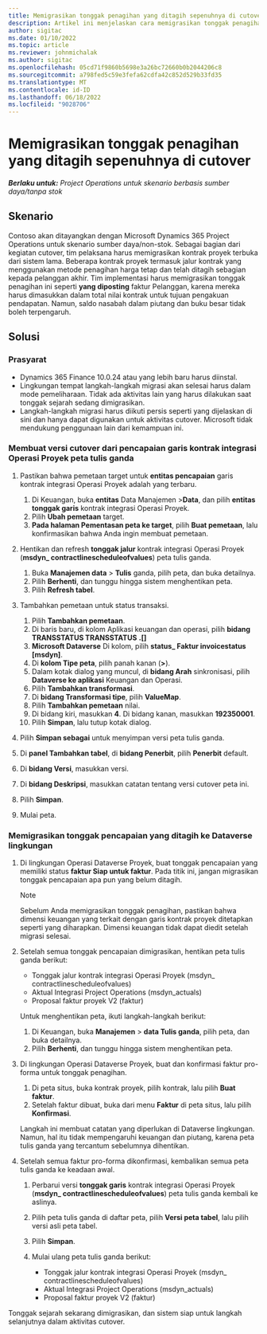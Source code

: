 ```yaml
---
title: Memigrasikan tonggak penagihan yang ditagih sepenuhnya di cutover
description: Artikel ini menjelaskan cara memigrasikan tonggak penagihan dengan harga tetap yang telah ditagihkan kepada pelanggan untuk kontrak proyek terbuka sebelum tanggal tayang.
author: sigitac
ms.date: 01/10/2022
ms.topic: article
ms.reviewer: johnmichalak
ms.author: sigitac
ms.openlocfilehash: 05cd71f9860b5698e3a26bc72660b0b2044206c8
ms.sourcegitcommit: a798fed5c59e3fefa62cdfa42c852d529b33fd35
ms.translationtype: MT
ms.contentlocale: id-ID
ms.lasthandoff: 06/18/2022
ms.locfileid: "9028706"
---
```

# <a name="migrate-fully-invoiced-billing-milestones-at-cutover"></a>Memigrasikan tonggak penagihan yang ditagih sepenuhnya di cutover

_**Berlaku untuk:** Project Operations untuk skenario berbasis sumber daya/tanpa stok_

## <a name="scenario"></a>Skenario

Contoso akan ditayangkan dengan Microsoft Dynamics 365 Project Operations untuk skenario sumber daya/non-stok. Sebagai bagian dari kegiatan cutover, tim pelaksana harus memigrasikan kontrak proyek terbuka dari sistem lama. Beberapa kontrak proyek termasuk jalur kontrak yang menggunakan metode penagihan harga tetap dan telah ditagih sebagian kepada pelanggan akhir. Tim implementasi harus memigrasikan tonggak penagihan ini seperti **yang diposting** faktur Pelanggan, karena mereka harus dimasukkan dalam total nilai kontrak untuk tujuan pengakuan pendapatan. Namun, saldo nasabah dalam piutang dan buku besar tidak boleh terpengaruh.

## <a name="solution"></a>Solusi

### <a name="prerequisites"></a>Prasyarat

- Dynamics 365 Finance 10.0.24 atau yang lebih baru harus diinstal.
- Lingkungan tempat langkah-langkah migrasi akan selesai harus dalam mode pemeliharaan. Tidak ada aktivitas lain yang harus dilakukan saat tonggak sejarah sedang dimigrasikan.
- Langkah-langkah migrasi harus diikuti persis seperti yang dijelaskan di sini dan hanya dapat digunakan untuk aktivitas cutover. Microsoft tidak mendukung penggunaan lain dari kemampuan ini.

### <a name="create-a-cutover-version-of-the-project-operations-integration-contract-line-milestones-dual-write-map"></a>Membuat versi cutover dari pencapaian garis kontrak integrasi Operasi Proyek peta tulis ganda 

1. Pastikan bahwa pemetaan target untuk **entitas pencapaian** garis kontrak integrasi Operasi Proyek adalah yang terbaru. 

    1. Di Keuangan, buka **entitas** Data Manajemen \>**Data**, dan pilih **entitas tonggak garis** kontrak integrasi Operasi Proyek. 
    2. Pilih **Ubah pemetaan** target. 
    3. **Pada halaman Pementasan peta ke target**, pilih **Buat pemetaan**, lalu konfirmasikan bahwa Anda ingin membuat pemetaan.

2. Hentikan dan refresh **tonggak jalur** kontrak integrasi Operasi Proyek (**msdyn\_ contractlinescheduleofvalues**) peta tulis ganda. 

    1. Buka **Manajemen data** \> **Tulis** ganda, pilih peta, dan buka detailnya. 
    2. Pilih **Berhenti**, dan tunggu hingga sistem menghentikan peta. 
    3. Pilih **Refresh tabel**.

3. Tambahkan pemetaan untuk status transaksi.

    1. Pilih **Tambahkan pemetaan**.
    2. Di baris baru, di kolom Aplikasi keuangan dan operasi, pilih **bidang TRANSSTATUS TRANSSTATUS** **.\[\]**
    3. **Microsoft Dataverse** Di kolom, pilih **status\_ Faktur invoicestatus \[msdyn\]**.
    4. Di **kolom Tipe peta**, pilih panah kanan (**\>**).
    5. Dalam kotak dialog yang muncul, di **bidang Arah** sinkronisasi, pilih **Dataverse ke aplikasi** Keuangan dan Operasi.
    6. Pilih **Tambahkan transformasi**.
    7. Di **bidang Transformasi tipe**, pilih **ValueMap**.
    8. Pilih **Tambahkan pemetaan** nilai.
    9. Di bidang kiri, masukkan **4**. Di bidang kanan, masukkan **192350001**. 
    10. Pilih **Simpan**, lalu tutup kotak dialog.

4. Pilih **Simpan sebagai** untuk menyimpan versi peta tulis ganda. 
5. Di **panel Tambahkan tabel**, di **bidang Penerbit**, pilih **Penerbit** default.
6. Di **bidang Versi**, masukkan versi.
7. Di **bidang Deskripsi**, masukkan catatan tentang versi cutover peta ini. 
8. Pilih **Simpan**.
9. Mulai peta.

### <a name="migrate-invoiced-milestones-to-the-dataverse-environment"></a>Memigrasikan tonggak pencapaian yang ditagih ke Dataverse lingkungan

1. Di lingkungan Operasi Dataverse Proyek, buat tonggak pencapaian yang memiliki status **faktur Siap untuk faktur**. Pada titik ini, jangan migrasikan tonggak pencapaian apa pun yang belum ditagih.

    > [!NOTE]
    > Sebelum Anda memigrasikan tonggak penagihan, pastikan bahwa dimensi keuangan yang terkait dengan garis kontrak proyek ditetapkan seperti yang diharapkan. Dimensi keuangan tidak dapat diedit setelah migrasi selesai.

2. Setelah semua tonggak pencapaian dimigrasikan, hentikan peta tulis ganda berikut:

    - Tonggak jalur kontrak integrasi Operasi Proyek (msdyn\_ contractlinescheduleofvalues)
    - Aktual Integrasi Project Operations (msdyn\_actuals)
    - Proposal faktur proyek V2 (faktur)

    Untuk menghentikan peta, ikuti langkah-langkah berikut:

    1. Di Keuangan, buka **Manajemen** \> **data Tulis ganda**, pilih peta, dan buka detailnya.
    2. Pilih **Berhenti**, dan tunggu hingga sistem menghentikan peta.

3. Di lingkungan Operasi Dataverse Proyek, buat dan konfirmasi faktur pro-forma untuk tonggak penagihan. 

    1. Di peta situs, buka kontrak proyek, pilih kontrak, lalu pilih **Buat faktur**.
    2. Setelah faktur dibuat, buka dari menu **Faktur** di peta situs, lalu pilih **Konfirmasi**.

    Langkah ini membuat catatan yang diperlukan di Dataverse lingkungan. Namun, hal itu tidak mempengaruhi keuangan dan piutang, karena peta tulis ganda yang tercantum sebelumnya dihentikan.

4. Setelah semua faktur pro-forma dikonfirmasi, kembalikan semua peta tulis ganda ke keadaan awal.

    1. Perbarui versi **tonggak garis** kontrak integrasi Operasi Proyek (**msdyn\_ contractlinescheduleofvalues**) peta tulis ganda kembali ke aslinya. 
    2. Pilih peta tulis ganda di daftar peta, pilih **Versi peta tabel**, lalu pilih versi asli peta tabel.
    3. Pilih **Simpan**.
    4. Mulai ulang peta tulis ganda berikut:

        - Tonggak jalur kontrak integrasi Operasi Proyek (msdyn\_ contractlinescheduleofvalues)
        - Aktual Integrasi Project Operations (msdyn\_actuals)
        - Proposal faktur proyek V2 (faktur)

Tonggak sejarah sekarang dimigrasikan, dan sistem siap untuk langkah selanjutnya dalam aktivitas cutover.
